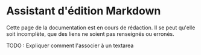 # Assistant d'édition Markdown

<div class="warning ico-after">
    <p>
        Cette page de la documentation est en cours de rédaction.  
        Il se peut qu'elle soit incomplète, que des liens ne soient pas renseignés ou erronés.
    </p>
</div>


TODO : Expliquer comment l'associer à un textarea